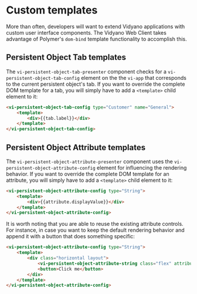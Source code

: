 # Custom templates

More than often, developers will want to extend Vidyano applications with custom user interface components. The Vidyano Web Client takes advantage of Polymer's ```dom-bind``` template functionality to accomplish this.

## Persistent Object Tab templates

The ```vi-persistent-object-tab-presenter``` component checks for a ```vi-persistent-object-tab-config``` element on the the ```vi-app``` that corresponds to the current persistent object's tab. If you want to override the complete DOM template for a tab, you will simply have to add a ```<template>``` child element to it:

```html
<vi-persistent-object-tab-config type="Customer" name="General">
	<template>
		<div>{{tab.label}}</div>
	</template>
</vi-persistent-object-tab-config>
```

## Persistent Object Attribute templates

The ```vi-persistent-object-attribute-presenter``` component uses the ```vi-persistent-object-attribute-config``` element for influencing the rendering behavior. If you want to override the complete DOM template for an attribute, you will simply have to add a ```<template>``` child element to it:  

```html
<vi-persistent-object-attribute-config type="String">
	<template>
		<div>{{attribute.displayValue}}</div>
	</template>
</vi-persistent-object-attribute-config>
```

It is worth noting that you are able to reuse the existing attribute controls. For instance, in case you want to keep the default rendering behavior and append it with a button that does something specific:

```html
<vi-persistent-object-attribute-config type="String">
	<template>
		<div class="horizontal layout">
			<vi-persistent-object-attribute-string class="flex" attribute="{{attribute}}"></vi-persistent-object-attribute-string>
			<button>Click me</button>
		</div>
	</template>
</vi-persistent-object-attribute-config>
```